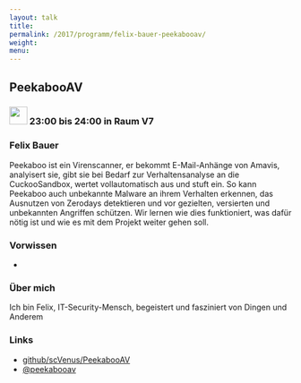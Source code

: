 ```yaml
---
layout: talk
title:
permalink: /2017/programm/felix-bauer-peekabooav/
weight:
menu:
---
```

## PeekabooAV

### <img height = "32" src="../../../images/talk.svg"> 23:00 bis 24:00 in Raum V7

### Felix Bauer

Peekaboo ist ein Virenscanner, er bekommt E-Mail-Anhänge von Amavis, analyisert sie, gibt sie bei Bedarf zur Verhaltensanalyse an die CuckooSandbox, wertet vollautomatisch aus und stuft ein. So kann Peekaboo auch unbekannte Malware an ihrem Verhalten erkennen, das Ausnutzen von Zerodays detektieren und vor gezielten, versierten und unbekannten Angriffen schützen. Wir lernen wie dies funktioniert, was dafür nötig ist und wie es mit dem Projekt weiter gehen soll.

### Vorwissen

-

### Über mich

Ich bin Felix, IT-Security-Mensch, begeistert und fasziniert von Dingen und Anderem

### Links

- <a href="https://github.com/scVENUS/PeekabooAV" target="_blank">github/scVenus/PeekabooAV</a>
- <a href="https://twitter.com/peekabooav" target="_blank">@peekabooav</a>
